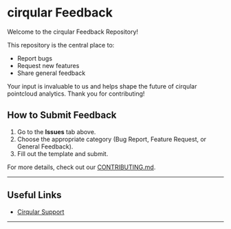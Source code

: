 # cirqular Feedback

Welcome to the cirqular Feedback Repository!

This repository is the central place to:
- Report bugs
- Request new features
- Share general feedback

Your input is invaluable to us and helps shape the future of cirqular pointcloud analytics. Thank you for contributing!

## How to Submit Feedback
1. Go to the **Issues** tab above.
2. Choose the appropriate category (Bug Report, Feature Request, or General Feedback).
3. Fill out the template and submit.

For more details, check out our [CONTRIBUTING.md](./CONTRIBUTING.md).

---

## Useful Links
- [Cirqular Support](https://www.cirqular.ai/kontakt-formular/)

---
